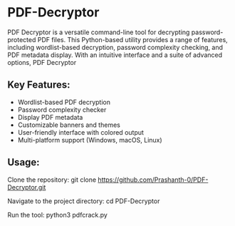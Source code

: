 # PDF-Decryptor
PDF Decryptor is a versatile command-line tool for decrypting password-protected PDF files. This Python-based utility provides a range of features, including wordlist-based decryption, password complexity checking, and PDF metadata display. With an intuitive interface and a suite of advanced options, PDF Decryptor 

## Key Features:

- Wordlist-based PDF decryption
- Password complexity checker
- Display PDF metadata
- Customizable banners and themes
- User-friendly interface with colored output
- Multi-platform support (Windows, macOS, Linux)

## Usage:

Clone the repository:  git clone https://github.com/Prashanth-0/PDF-Decryptor.git

Navigate to the project directory: cd PDF-Decryptor

Run the tool: python3 pdfcrack.py
